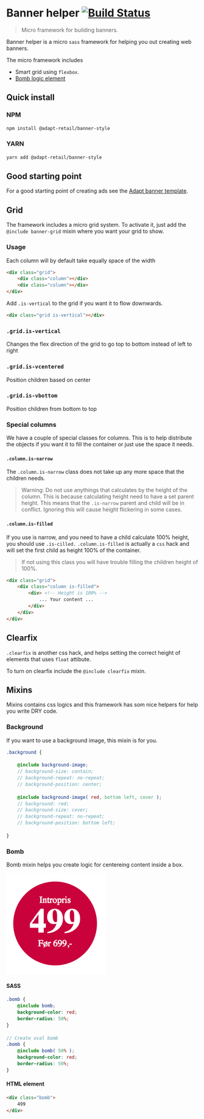 # Banner helper [![Build Status](https://travis-ci.org/AdaptRetail/banner-style.svg?branch=master)](https://travis-ci.org/AdaptRetail/banner-style)
> Micro framework for building banners. 

Banner helper is a micro `sass` framework for helping you out creating web banners.

The micro framework includes
- Smart grid using `flexbox`.
- [Bomb logic element](#bomb)

## Quick install

### NPM
```bash
npm install @adapt-retail/banner-style
```

### YARN
```bash
yarn add @adapt-retail/banner-style
```

## Good starting point
For a good starting point of creating ads see the [Adapt banner template](https://github.com/AdaptRetail/banner-template).

## Grid

The framework includes a micro grid system. To activate it, just add the `@include banner-grid` mixin where you want your grid to show.

### Usage

Each column will by default take equally space of the width

```html
<div class="grid">
    <div class="column"></div>
    <div class="column"></div>
</div>
```

Add `.is-vertical` to the grid if you want it to flow downwards.
```html
<div class="grid is-vertical"></div>
```

### `.grid.is-vertical`

Changes the flex direction of the grid to go top to bottom instead of left to right

### `.grid.is-vcentered`

Position children based on center

### `.grid.is-vbottom`

Position children from bottom to top

### Special columns

We have a couple of special classes for columns. This is to help distribute the objects if you want it to fill the container or just use the space it needs.

#### `.column.is-narrow`

The `.column.is-narrow` class does not take up any more space that the children needs.

> Warning: Do not use anythings that calculates by the height of the column.
> This is because calculating height need to have a set parent height.
> This means that the `.is-narrow` parent and child will be in conflict.
> Ignoring this will cause height flickering in some cases.

#### `.column.is-filled`

If you use is narrow, and you need to have a child calculate 100% height, you should use `.is-cilled.`
`.column.is-filled` is actually a `css` hack and will set the first child as height 100% of the container.

> If not using this class you will have trouble filling the children height of 100%.

```html
<div class="grid">
    <div class="column is-filled">
        <div> <!-- Height is 100% -->
            ... Your content ...
        </div>
    </div>
</div>
```

## Clearfix

`.clearfix` is another css hack, and helps setting the correct height of elements that uses `float` attibute.

To turn on clearfix include the `@include clearfix` mixin.

## Mixins

Mixins contains css logics and this framework has som nice helpers for help you write DRY code.

### Background

If you want to use a background image, this mixin is for you.

```scss
.background {

    @include background-image;
    // background-size: contain;
    // background-repeat: no-repeat;
    // background-position: center;

    @include background-image( red, bottom left, cover );
    // background: red;
    // background-size: cover;
    // background-repeat: no-repeat;
    // background-position: bottom left;

}
```

<a name="bomb"></a>
### Bomb

Bomb mixin helps you create logic for centereing content inside a box.

![Bomb illustration](images/bomb-illustration.png)

#### SASS
```scss
.bomb {
    @include bomb;
    background-color: red;
    border-radius: 50%;
}

// Create oval bomb
.bomb {
    @include bomb( 50% );
    background-color: red;
    border-radius: 50%;
}
```

#### HTML element
```html
<div class="bomb">
    499
</div>
```
